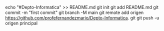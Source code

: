 echo "#Depto-Informatica" >> README.md 
git init 
git add README.md 
git commit -m "first commit" 
git branch -M main 
git remote add origen https://github.com/profefernandezmario/Depto-Informatica. git
 git push -u origen principal
